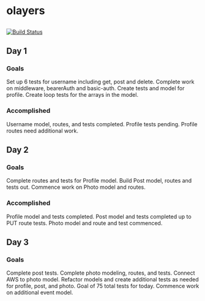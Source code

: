 # olayers

##
[![Build Status](https://travis-ci.org/irvinemd55/olayers.svg?branch=master)](https://travis-ci.org/irvinemd55/olayers)

## Day 1
### Goals
Set up 6 tests for username including get, post and delete. Complete work on middleware, bearerAuth and basic-auth. Create tests and model for profile. Create loop tests for the arrays in the model.

### Accomplished
Username model, routes, and tests completed. Profile tests pending. Profile routes need additional work.

## Day 2

### Goals
Complete routes and tests for Profile model. Build Post model, routes and tests out. Commence work on Photo model and routes.

### Accomplished
Profile model and tests completed. Post model and tests completed up to PUT route tests. Photo model and route and test commenced.

## Day 3

### Goals
Complete post tests. Complete photo modeling, routes, and tests. Connect AWS to photo model. Refactor models and create additional tests as needed for profile, post, and photo. Goal of 75 total tests for today. Commence work on additional event model.
